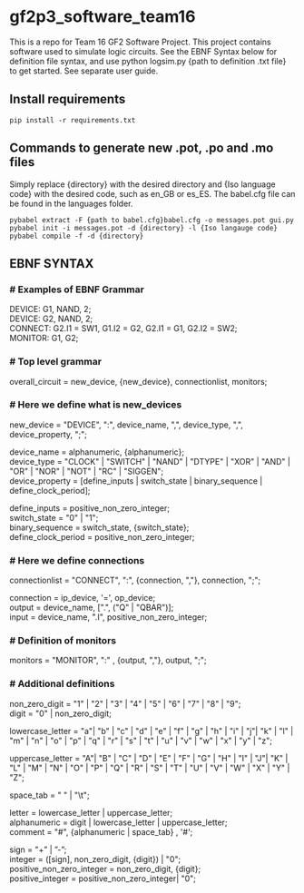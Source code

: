 # gf2p3_software_team16

This is a repo for Team 16 GF2 Software Project. This project contains software used to simulate logic circuits. See the EBNF Syntax below for definition file syntax, and use python logsim.py {path to definition .txt file} to get started. See separate user guide.

## Install requirements

```
pip install -r requirements.txt
```

## Commands to generate new .pot, .po and .mo files

Simply replace {directory} with the desired directory and {Iso language code} with the desired code, such as en_GB or es_ES.
The babel.cfg file can be found in the languages folder.

```
pybabel extract -F {path to babel.cfg}babel.cfg -o messages.pot gui.py  
pybabel init -i messages.pot -d {directory} -l {Iso langauge code}  
pybabel compile -f -d {directory}  
```

## EBNF SYNTAX

### # Examples of EBNF Grammar

DEVICE: G1, NAND, 2;  
DEVICE: G2, NAND, 2;  
CONNECT: G2.I1 = SW1, G1.I2 = G2, G2.I1 = G1, G2.I2 = SW2;  
MONITOR: G1, G2;  

### # Top level grammar  

overall_circuit = new_device, {new_device}, connectionlist, monitors;  

### # Here we define what is new_devices  

new_device = "DEVICE", ":", device_name, ",", device_type, ",", device_property, ";";  

device_name = alphanumeric, {alphanumeric};  
device_type = "CLOCK" | "SWITCH" | "NAND" | "DTYPE" | "XOR" | "AND" | "OR" | "NOR" | "NOT" | "RC" | "SIGGEN";  
device_property = [define_inputs | switch_state | binary_sequence | define_clock_period];  

define_inputs = positive_non_zero_integer;  
switch_state = "0" | "1";  
binary_sequence = switch_state, {switch_state};  
define_clock_period = positive_non_zero_integer;  

### # Here we define connections  

connectionlist = "CONNECT", ":", {connection, ","}, connection, ";";  

connection = ip_device, '=', op_device;  
output = device_name, [".", ("Q" | "QBAR")];  
input = device_name, ".I", positive_non_zero_integer;  

### # Definition of monitors  

monitors = "MONITOR", ":" , {output, ","}, output, ";";  

### # Additional definitions  

non_zero_digit = "1" | "2" | "3" | "4" | "5" | "6" | "7" | "8" | "9";  
digit = "0" | non_zero_digit;  

lowercase_letter = "a"| "b" | "c" | "d" | "e" | "f" | "g" | "h" | "i" | "j"| "k" | "l" | "m" | "n" | "o" | "p" | "q" | "r" | "s" | "t" | "u" | "v" | "w" | "x" | "y" | "z";  

uppercase_letter = "A"| "B" | "C" | "D" | "E" | "F" | "G" | "H" | "I" | "J"| "K" | "L" | "M" | "N" | "O" | "P" | "Q" | "R" | "S" | "T" | "U" | "V" | "W" | "X" | "Y" | "Z";  

space_tab = " " | "\t";  

letter = lowercase_letter | uppercase_letter;  
alphanumeric = digit | lowercase_letter | uppercase_letter;  
comment = "#", {alphanumeric | space_tab} , '#';  

sign = "+” | ”-”;  
integer = ([sign], non_zero_digit, {digit}) | "0";  
positive_non_zero_integer = non_zero_digit, {digit};  
positive_integer = positive_non_zero_integer| "0";  
